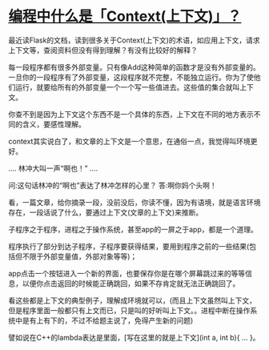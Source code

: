 # [编程中什么是「Context(上下文)」？]( https://www.zhihu.com/question/26387327 )

最近读Flask的文档，读到很多关于Context(上下文)的术语，如应用上下文，请求上下文等，查阅资料但没有得到理解？有没有比较好的解释？



 每一段程序都有很多外部变量。只有像Add这种简单的函数才是没有外部变量的。一旦你的一段程序有了外部变量，这段程序就不完整，不能独立运行。你为了使他们运行，就要给所有的外部变量一个一个写一些值进去。这些值的集合就叫上下文。

 

你查不到是因为上下文这个东西不是一个具体的东西，上下文在不同的地方表示不同的含义，要感性理解。

context其实说白了，和文章的上下文是一个意思，在通俗一点，我觉得叫环境更好。

....
林冲大叫一声“啊也！”
....

问:这句话林冲的“啊也”表达了林冲怎样的心里？
答:啊你妈个头啊！

看，一篇文章，给你摘录一段，没前没后，你读不懂，因为有语境，就是语言环境存在，一段话说了什么，要通过上下文(文章的上下文)来推断。

子程序之于程序，进程之于操作系统，甚至app的一屏之于app，都是一个道理。

程序执行了部分到达子程序，子程序要获得结果，要用到程序之前的一些结果(包括但不限于外部变量值，外部对象等等)；

app点击一个按钮进入一个新的界面，也要保存你是在哪个屏幕跳过来的等等信息，以便你点击返回的时候能正确跳回，如果不存肯定就无法正确跳回了。

看这些都是上下文的典型例子，理解成环境就可以，(而且上下文虽然叫上下文，但是程序里面一般都只有上文而已，只是叫的好听叫上下文。。进程中断在操作系统中是有上有下的，不过不给题主说了，免得产生新的问题)

 譬如说在C++的lambda表达是里面，\[写在这里的就是上下文](int a, int b){ ... }。 



